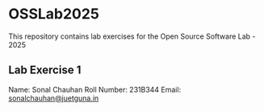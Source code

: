 # OSSLab2025
This repository contains lab exercises for the Open Source Software Lab - 2025
## Lab Exercise 1
Name: Sonal Chauhan
Roll Number: 231B344
Email: sonalchauhan@juetguna.in

